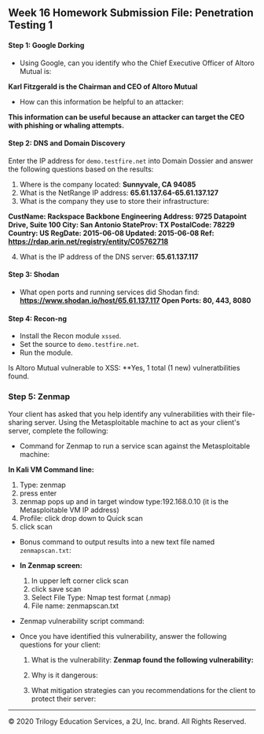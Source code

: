 ## Week 16 Homework Submission File: Penetration Testing 1

#### Step 1: Google Dorking


- Using Google, can you identify who the Chief Executive Officer of Altoro Mutual is:
  
**Karl Fitzgerald is the Chairman and CEO of Altoro Mutual**
- How can this information be helpful to an attacker:

**This information can be useful because an attacker can target the CEO with phishing or whaling attempts.**

#### Step 2: DNS and Domain Discovery

Enter the IP address for `demo.testfire.net` into Domain Dossier and answer the following questions based on the results:

  1. Where is the company located: 
    **Sunnyvale, CA 94085**
  2. What is the NetRange IP address:
    **65.61.137.64-65.61.137.127**
  3. What is the company they use to store their infrastructure:
    
**CustName:       Rackspace Backbone Engineering
Address:        9725 Datapoint Drive, Suite 100
City:           San Antonio
StateProv:      TX
PostalCode:     78229
Country:        US
RegDate:        2015-06-08
Updated:        2015-06-08
Ref:            https://rdap.arin.net/registry/entity/C05762718**

  4. What is the IP address of the DNS server:
   **65.61.137.117**
#### Step 3: Shodan

- What open ports and running services did Shodan find:
  **https://www.shodan.io/host/65.61.137.117
Open Ports: 80, 443, 8080**
#### Step 4: Recon-ng

- Install the Recon module `xssed`. 
- Set the source to `demo.testfire.net`. 
- Run the module. 

Is Altoro Mutual vulnerable to XSS: 
 **Yes, 1 total (1 new) vulneratbilities found.
### Step 5: Zenmap

Your client has asked that you help identify any vulnerabilities with their file-sharing server. Using the Metasploitable machine to act as your client's server, complete the following:

- Command for Zenmap to run a service scan against the Metasploitable machine: 

 **In Kali VM Command line:**
   1) Type: zenmap
   2) press enter
   3) zenmap pops up and in target window type:192.168.0.10 
      (it is the Metasploitable VM IP address)
   4) Profile: click drop down to Quick scan
   5) click scan
- Bonus command to output results into a new text file named `zenmapscan.txt`:
- 
  **In Zenmap screen:**
    1) In upper left corner click scan 
    2) click save scan
    3) Select File Type: Nmap test format (.nmap)
    4) File name: zenmapscan.txt

- Zenmap vulnerability script command: 

- Once you have identified this vulnerability, answer the following questions for your client:
  1. What is the vulnerability:
     **Zenmap found the following vulnerability:**




  2. Why is it dangerous:

  3. What mitigation strategies can you recommendations for the client to protect their server:

---
© 2020 Trilogy Education Services, a 2U, Inc. brand. All Rights Reserved.  

